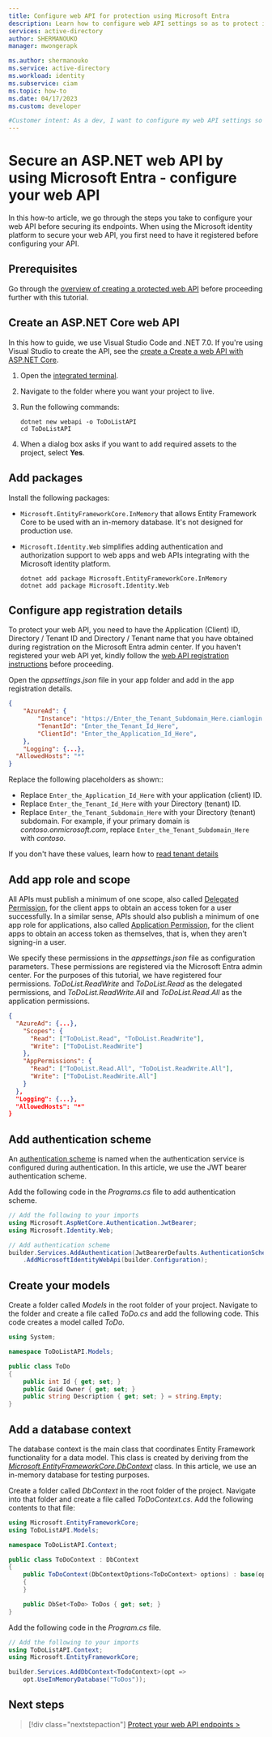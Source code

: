 ```yaml
---
title: Configure web API for protection using Microsoft Entra
description: Learn how to configure web API settings so as to protect it using Microsoft Entra.
services: active-directory
author: SHERMANOUKO
manager: mwongerapk

ms.author: shermanouko
ms.service: active-directory
ms.workload: identity
ms.subservice: ciam
ms.topic: how-to
ms.date: 04/17/2023
ms.custom: developer

#Customer intent: As a dev, I want to configure my web API settings so as to protect it using Microsoft Entra.
---
```


# Secure an ASP.NET web API by using Microsoft Entra - configure your web API

In this how-to article, we go through the steps you take to configure your web API before securing its endpoints. When using the Microsoft identity platform to secure your web API, you first need to have it registered before configuring your API.

## Prerequisites

Go through the [overview of creating a protected web API](how-to-protect-web-api-dotnet-core-overview.md) before proceeding further with this tutorial.

## Create an ASP.NET Core web API

In this how to guide, we use Visual Studio Code and .NET 7.0. If you're using Visual Studio to create the API, see the [create a Create a web API with ASP.NET Core](/aspnet/core/tutorials/first-web-api).

1. Open the [integrated terminal](https://code.visualstudio.com/docs/editor/integrated-terminal).
1. Navigate to the folder where you want your project to live.
1. Run the following commands:

   ```dotnetcli
   dotnet new webapi -o ToDoListAPI
   cd ToDoListAPI
   ```

1. When a dialog box asks if you want to add required assets to the project, select **Yes**.

## Add packages

Install the following packages:

- `Microsoft.EntityFrameworkCore.InMemory` that allows Entity Framework Core to be used with an in-memory database. It's not designed for production use.
- `Microsoft.Identity.Web` simplifies adding authentication and authorization support to web apps and web APIs integrating with the Microsoft identity platform.

  ```dotnetcli
  dotnet add package Microsoft.EntityFrameworkCore.InMemory
  dotnet add package Microsoft.Identity.Web
  ```

## Configure app registration details

To protect your web API, you need to have the Application (Client) ID, Directory / Tenant ID and Directory / Tenant name that you have obtained during registration on the Microsoft Entra admin center. If you haven't registered your web API yet, kindly follow the [web API registration instructions](how-to-register-ciam-app.md?tabs=webapi&preserve-view=true) before proceeding.

Open the *appsettings.json* file in your app folder and add in the app registration details.

```json
{
    "AzureAd": {
        "Instance": "https://Enter_the_Tenant_Subdomain_Here.ciamlogin.com/",
        "TenantId": "Enter_the_Tenant_Id_Here",
        "ClientId": "Enter_the_Application_Id_Here",
    },
    "Logging": {...},
  "AllowedHosts": "*"
}
```

Replace the following placeholders as shown::

- Replace `Enter_the_Application_Id_Here` with your application (client) ID.
- Replace `Enter_the_Tenant_Id_Here` with your Directory (tenant) ID.
- Replace `Enter_the_Tenant_Subdomain_Here` with your Directory (tenant) subdomain. For example, if your primary domain is *contoso.onmicrosoft.com*, replace `Enter_the_Tenant_Subdomain_Here` with *contoso*. 

If you don't have these values, learn how to [read tenant details](how-to-create-customer-tenant-portal.md#get-the-customer-tenant-details)

## Add app role and scope

All APIs must publish a minimum of one scope, also called [Delegated Permission](/azure/active-directory/develop/permissions-consent-overview#types-of-permissions), for the client apps to obtain an access token for a user successfully. In a similar sense, APIs should also publish a minimum of one app role for applications, also called [Application Permission](/azure/active-directory/develop/permissions-consent-overview#types-of-permissions), for the client apps to obtain an access token as themselves, that is, when they aren't signing-in a user.

We specify these permissions in the *appsettings.json* file as configuration parameters. These permissions are registered via the Microsoft Entra admin center. For the purposes of this tutorial, we have registered four permissions. *ToDoList.ReadWrite* and *ToDoList.Read* as the delegated permissions, and *ToDoList.ReadWrite.All* and *ToDoList.Read.All* as the application permissions.

```json
{
  "AzureAd": {...},
    "Scopes": {
      "Read": ["ToDoList.Read", "ToDoList.ReadWrite"],
      "Write": ["ToDoList.ReadWrite"]
    },
    "AppPermissions": {
      "Read": ["ToDoList.Read.All", "ToDoList.ReadWrite.All"],
      "Write": ["ToDoList.ReadWrite.All"]
    }
  },
  "Logging": {...},
  "AllowedHosts": "*"
}
```


## Add authentication scheme

An [authentication scheme](/aspnet/core/security/authorization/limitingidentitybyscheme) is named when the authentication service is configured during authentication. In this article, we use the JWT bearer authentication scheme.

Add the following code in the *Programs.cs* file to add authentication scheme.

```csharp
// Add the following to your imports
using Microsoft.AspNetCore.Authentication.JwtBearer;
using Microsoft.Identity.Web;

// Add authentication scheme
builder.Services.AddAuthentication(JwtBearerDefaults.AuthenticationScheme)
    .AddMicrosoftIdentityWebApi(builder.Configuration);
```

## Create your models

Create a folder called *Models* in the root folder of your project. Navigate to the folder and create a file called *ToDo.cs* and add the following code. This code creates a model called *ToDo*.

```csharp
using System;

namespace ToDoListAPI.Models;

public class ToDo
{
    public int Id { get; set; }
    public Guid Owner { get; set; }
    public string Description { get; set; } = string.Empty;
}
```

##  Add a database context

The database context is the main class that coordinates Entity Framework functionality for a data model. This class is created by deriving from the [*Microsoft.EntityFrameworkCore.DbContext*](/dotnet/api/microsoft.entityframeworkcore.dbcontext) class. In this article, we use an in-memory database for testing purposes.

Create a folder called *DbContext* in the root folder of the project. Navigate into that folder and create a file called *ToDoContext.cs*. Add the following contents to that file:

```csharp
using Microsoft.EntityFrameworkCore;
using ToDoListAPI.Models;

namespace ToDoListAPI.Context;

public class ToDoContext : DbContext
{
    public ToDoContext(DbContextOptions<ToDoContext> options) : base(options)
    {
    }

    public DbSet<ToDo> ToDos { get; set; }
}
```

Add the following code in the *Program.cs* file.

```csharp
// Add the following to your imports
using ToDoListAPI.Context;
using Microsoft.EntityFrameworkCore;

builder.Services.AddDbContext<TodoContext>(opt =>
    opt.UseInMemoryDatabase("ToDos"));
```

## Next steps

> [!div class="nextstepaction"]
> [Protect your web API endpoints >](how-to-protect-web-api-dotnet-core-protect-endpoints.md)

